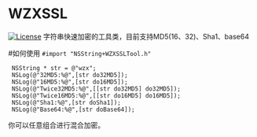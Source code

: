 # WZXSSL
[![License](https://img.shields.io/packagist/l/doctrine/orm.svg)](https://github.com/Wzxhaha/WZXSSL/blob/master/LICENSE)
字符串快速加密的工具类，目前支持MD5(16、32)、Sha1、base64

#如何使用
`#import "NSString+WZXSSLTool.h"`
```
 NSString * str = @"wzx";
 NSLog(@"32MD5:%@",[str do32MD5]);
 NSLog(@"16MD5:%@",[str do16MD5]);
 NSLog(@"Twice32MD5:%@",[[str do32MD5] do32MD5]);
 NSLog(@"Twice16MD5:%@",[[str do16MD5] do16MD5]);
 NSLog(@"Sha1:%@",[str doSha1]);
 NSLog(@"Base64:%@",[str doBase64]);
```
你可以任意组合进行混合加密。
